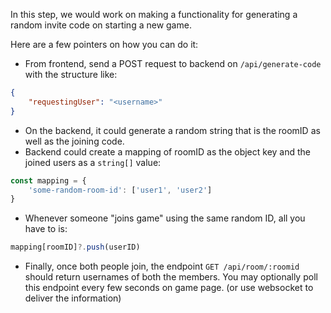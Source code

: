 In this step, we would work on making a functionality for generating a random invite code on starting a new game.

Here are a few pointers on how you can do it:

-   From frontend, send a POST request to backend on `/api/generate-code` with the structure like:

```json
{
	"requestingUser": "<username>"
}
```

-   On the backend, it could generate a random string that is the roomID as well as the joining code.
-   Backend could create a mapping of roomID as the object key and the joined users as a `string[]` value:

```js
const mapping = {
	'some-random-room-id': ['user1', 'user2']
}
```

-   Whenever someone "joins game" using the same random ID, all you have to is:

```js
mapping[roomID]?.push(userID)
```

-   Finally, once both people join, the endpoint `GET /api/room/:roomid` should return usernames of both the members. You may optionally poll this endpoint every few seconds on game page. (or use websocket to deliver the information)
